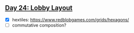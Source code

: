 ## [Day 24: Lobby Layout](https://adventofcode.com/2020/day/24)

- [x] hextiles: https://www.redblobgames.com/grids/hexagons/
- [ ] commutative composition?
